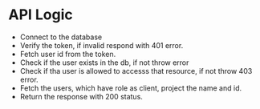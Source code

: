 # API Logic

- Connect to the database
- Verify the token, if invalid respond with 401 error.
- Fetch user id from the token.
- Check if the user exists in the db, if not throw error
- Check if tha user is allowed to accesss that resource, if not throw 403 error.
- Fetch the users, which have role as client, project the name and id.
- Return the response with 200 status.
